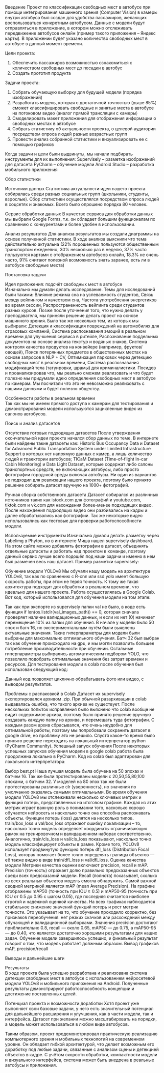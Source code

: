 Введение
Проект по классификации свободных мест в автобусе при помощи интегрирования машинного зрения (Computer Vision) в камеры внутри автобуса был создан для удобства пассажиров, желающих воспользоваться конкретным автобусом. Данные с модели будут отправляться в приложение, в котором можно отслеживать передвижение автобусов онлайн (пример такого приложения – Яндекс карты). В приложении будет указано количество свободных мест в автобусе в данный момент времени.

Цели проекта:
1)	Обеспечить пассажиров возможностью ознакомиться с количеством свободных мест до посадки в автобус
2)	Создать прототип продукта

Задачи проекта:
1)   Собрать обучающую выборку для будущей модели (порядка изображений)
2)   Разработать модель, которая с достаточной точностью (выше 85%) сможет классифицировать свободные и занятые места в автобусе на потоковом видео (аналог прямой трансляции с камеры)
3)   Смоделировать макет приложения для отображения информации о свободных местах в автобусе
4)    Собрать статистику об актуальности проекта, о целевой аудитории посредством опроса людей разных возрастных групп
5) Провести анализ собранной статистики и визуализировать ее с помощью графиков

Когда задачи и цели были выдвинуты, мы начали подбирать инструменты для их выполнения:
Supervisely – разметка изображений для датасета
PyCharm – обучение модели
Android Studio – разработка мобильного приложения

Сбор статистики

Источники данных
Статистика актуальности идеи нашего проекта собиралась среди разных социальных групп (школьники, студенты, взрослые).  Сбор статистики осуществлялся посредством опроса людей в соцсетях и знакомых. Всего было опрошено порядка 80 человек.

Сервис обработки данных
В качестве сервиса для обработки данных мы выбрали Google Forms, т.к. он обладает большим функционалам по сравнению с конкурентами и более удобен в использовании.

Анализ результатов
Для анализа результатов мы создали диаграммы на основе полученной статистики. В ходе анализа выяснили что тема действительно актуальна (22% порошенных пользуются общественным транспортом ежедневно, 30% несколько раз в неделю, 37% часто пользуются картами с отображением автобусов онлайн, 18.3% не очень часто, 91% считают полезной возможность знать заранее, есть ли в автобусе свободные места)

 
Постановка задачи

Идея приложения: подсчёт свободных мест в автобусе  
Изначально мы думали делать исследование. Темы для исследований были такими: Влияние режима сна на успеваемость студентов, Связь между вейпингом и качеством сна, Частота употребления энергетиков во время сессии, Распространенность вейпинга среди студентов разных курсов. Позже после уточнения того, что нужно делать у преподавателя, мы приняли решение делать проект на основе машинного зрения. Было так же несколько тем, из которых мы выбирали: Детекция и классификация повреждений на автомобилях для страховых компаний, Система распознавания эмоций в реальном времени для улучшения сервиса в ритейле, Распознавание поддельных документов на основе анализа текстур и водяных знаков, Система контроля качества продуктов на конвейере (например, фруктов/овощей), Поиск потерянных предметов в общественных местах на основе запросов в NLP + CV, Оптимизация парковок через детекцию свободных мест в реальном времени, Система распознавания модификаций тела (татуировки, шрамы) для криминалистики. Посидев и проанализировав что, мы реально сможем реализовать и что будет полезно мы придумали идею определения свободных мест в автобусе по камерам. Мы посчитали что это не невозможно реализовать с нашими данными и будет полезно обществу.
 
Особенности работы в реальном времени  
Так как мы не имеем прямого доступа к камерам для тестирования и демонстрирования модели используются зацикленные видео из салонов автобусов.


Поиск и анализ датасетов

Отсутствие готовых подходящих датасетов
После утверждения окончательной идеи проекта начался сбор данных по теме. В интернете были найдены такие датасеты как: Historic Bus Occupancy Data и Dataset for Advanced Public Transportation System under Limited Infrastructure Support в которых нет напрямую данных с камер, а лишь количество людей и траектории автобусов; TICaM Dataset (Time-of-flight In-car Cabin Monitoring) и Data Light Dataset, которые содержат либо салоны транспортных средств, не включающих автобусы, либо просто фотографии городской среды включая автобусы. Ни один из вариантов не подходил для реализации нашего проекта, поэтому было принято решение собирать датасет вручную на 1000+ фотографий. 

Ручная сборка собственного датасета
Датасет собирался из различных источников таких как istock.com для фотографий и youtube.com, tiktok.com и vk.com для нахождения более-менее подходящих видео. После нахождения подходящих видео они разбивались на кадры и далее обрабатывались как фотографии. Так же некоторые видео использовались как тестовые для проверки работоспособности модели.

Используемые инструменты
Изначально думали делать разметку через Labelimg в Phyton, но в интернете Миша нашел supervisely dashboard. На этом сайте можно добавлять фотографии в датасет, объединять отдельные датасеты и работать над проектом в команде, поэтому данный сервис лучше всего подошёл под наши задачи и именно в нем был размечен весь наш датасет. Пример разметки supervisely:
 
Обучение модели YOLOv8
Мы обучали нашу модель на архитектуре YOLOv8, так как по сравнению с R-cnn или ssd yolo имеет большую скорость работы, при этом не теряя точность. К тому же такая архитектура подходит для обработки в реальном времени, что идеально для нашего проекта. Работа осуществлялась в Google Colab. Вот код, который использовался для обучения модели на том этапе:
 

Так как при экспорте из supervisely папки val не было, в коде есть функция if len(os.listdir(val_images_path)) == 0, которая сначала проверяет наличие валидационных данных, и если их нет (0) начинает перемещение 10% из папки для обучения. В начале у модели было 50 эпох и батч 16, но экспериментальным путём были выявлены актуальные значения. Такие гиперпараметры для модели были выбраны для максимально оптимального обучения. Батч 32 был выбран так как обучение происходило на gpu, и мы могли позволить большее потребление производительности при обучении. Остальные гиперпараметры выбирались автоматическим подбором YOLO, что позволило подобрать оптимальные значения без затрат времени и ресурсов. 
Для тестирования модели в colab после обучения был использован следующий код:
 
Данный код позволяет циклично обрабатывать фото или видео, с выводом результатов.

Проблемы с распаковкой в Colab
Датасет их supervisely экспортировался архивом .zip. При обычной разархивации в colab выдавалась ошибка, что такого архива не существует. После нескольких попыток исправления было выяснено что colab вообще не видит содержимое архива, поэтому было принято решение вручную создавать каждую папку из архива, и перемещать туда фотографии. С каждым разом архив сбрасывался, что очень неудобно для оптимальной работы, поэтому мы попробовали сохранить датасет в google drive, но проблему это не решило. Спустя какое-то время было принято решение переходить на локальный интерпретатор python (PyCharm Community).
Успешный запуск обучения
После некоторых успешных запусков обучения модели в google colab работа была продолжена локально в PyCharm. Код из colab был адаптирован для локального интерпретатора:

Выбор best.pt
Наша лучшая модель была обучена на 50 эпохах и батчем 16. Так же были протестированы модели с 20,50,55,80,100 эпохами, с батчем 32. У моделей на 80 эпох так же были протестированы различные clr (уверенность), но значения по умолчанию оказались самыми оптимальными.
Во время обучения модели YOLOv8 мы отслеживали несколько ключевых метрик и функций потерь, представленных на итоговом графике. Каждая из этих метрик играет важную роль в понимании того, насколько хорошо обучается нейросеть и насколько точно она способна распознавать объекты.
Функции потерь (loss) делятся на несколько типов. train/box_loss и val/box_loss отражают ошибку локализации – то, насколько точно модель определяет координаты ограничивающих рамок на тренировочном и валидационном наборах соответственно. Аналогично, train/cls_loss и val/cls_loss показывают, насколько точно модель классифицирует объекты в рамке. Кроме того, YOLOv8 использует продвинутую функцию потерь dfl_loss (Distribution Focal Loss), которая помогает более точно определять границы объектов — её также видно в виде train/dfl_loss и val/dfl_loss.
Оценка качества модели
Метрики качества оценки включают precision, recall и mAP. Precision (точность) отражает долю правильно предсказанных объектов среди всех предсказаний модели. Recall (полнота) показывает, сколько из всех реальных объектов модель смогла обнаружить. Самой важной сводной метрикой является mAP (mean Average Precision). На графике отображены mAP50 (точность при IOU ≥ 0.5) и mAP50-95 (точность при IOU от 0.5 до 0.95 с шагом 0.05), где последняя считается наиболее строгой и надёжной оценкой качества.
На всех графиках наблюдается стабильное снижение значений функций потерь и рост метрик точности. Это указывает на то, что обучение проходило корректно, без признаков переобучения: нет резких скачков или расхождений между обучающей и валидационной выборками. Значения precision достигают приблизительно 0.8, recall — около 0.65, mAP50 — до 0.75, а mAP50-95 — до 0.40, что является достаточно хорошими результатами для наших задач. Обучение модели завершилось успешно, и финальный результат говорит о том, что модель работает должным образом.
Вывод графиков mAP, precision/recall  
 

Выводы и дальнейшие шаги

Результаты  
В ходе проекта была успешно разработана и реализована система детекции свободных мест в автобусе с использованием нейросетевой модели YOLOv8 и мобильного приложения на Android. Полученные результаты демонстрируют работоспособность концепции и достижение поставленных целей.

Потенциал проекта и возможности доработки
Хотя проект уже выполняет свои базовые задачи, у него есть значительный потенциал для дальнейшего расширения и улучшения, как в части модели, так и интерфейса. Датасет при желании можно масштабировать на порядки, а модель может использоваться в любом виде автобусов.

Таким образом, проект продемонстрировал практическую реализацию компьютерного зрения и мобильных технологий на современном уровне. Он обладает гибкой архитектурой, что делает возможным его доработку под любые задачи, связанные с анализом сцены и детекцией объектов в кадре.
С учётом скорости обработки, компактности модели и визуального интерфейса, система может быть внедрена в реальные автобусы и приложения.




